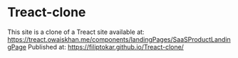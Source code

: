 # Treact-clone
This site is a clone of a Treact site available at: https://treact.owaiskhan.me/components/landingPages/SaaSProductLandingPage
Published at: https://filiptokar.github.io/Treact-clone/
